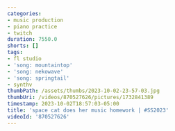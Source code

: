 ```yaml
---
categories:
- music production
- piano practice
- twitch
duration: 7550.0
shorts: []
tags:
- fl studio
- 'song: mountaintop'
- 'song: nekowave'
- 'song: springtail'
- synthv
thumbPath: /assets/thumbs/2023-10-02-23-57-03.jpg
thumbUri: /videos/870527626/pictures/1732841389
timestamp: 2023-10-02T18:57:03-05:00
title: 'space cat does her music homework | #SS2023'
videoId: '870527626'
---
```

